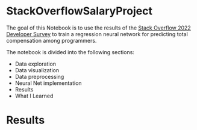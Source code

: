 # StackOverflowSalaryProject
The goal of this Notebook is to use the results of the [Stack Overflow 2022 Developer Survey](https://insights.stackoverflow.com/survey) to train a regression neural network for predicting total compensation among programmers.

The notebook is divided into the following sections: 
*    Data exploration 
*    Data visualization
*    Data preprocessing
*    Neural Net implementation
*    Results
*    What I Learned

# Results
